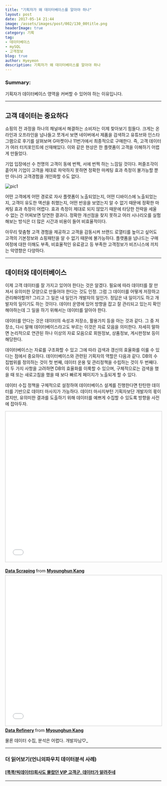 ```yaml
---
title: "기획자가 왜 데이터베이스를 알아야 하나"
layout: post
date: 2017-05-14 21:44
image: /assets/images/post/002/130_00title.png
headerImage: true
category: 기획
tag:
- 데이터베이스
- mySQL
- 고객정보
blog: true
author: Hyeyeon
description: 기획자가 왜 데이터베이스를 알아야 하나
---
```


### Summary:

기획자가 데이터베이스 영역을 커버할 수 있어야 하는 이유입니다.

---


## 고객 데이터는 중요하다

쇼핑의 전 과정을 하나의 채널에서 해결하는 소비자는 이제 찾아보기 힘들다. 크게는 온라인과 오프라인을 넘나들고 쪼개서 보면 네이버에서 제품을 검색하고 유튜브와 인스타그램으로 후기를 살펴보며 G마켓이나 11번가에서 최종적으로 구매한다. 즉, 고객 데이터가 여러 터치포인트에 산재해있다. 이와 같은 현상은 한 플랫폼이 고객을 이해하기 어렵게 만들었다.

기업 입장에선 수 천명의 고객이 동에 번쩍, 서에 번쩍 하는 느낌일 것이다. 퍼즐조각이 흩어져 기업이 고객을 제대로 파악하지 못하면 정확한 마케팅 효과 측정이 불가능할 뿐만 아니라 고객경험을 개인화할 수도 없다.

![pic1](https://cdn-images-1.medium.com/max/1600/1*HZjd1Y-4PM2BwI8oj1Jt3A.png)

어떤 고객에게 어떤 경로로 자사 플랫폼이 노출되었는지, 어떤 디바이스에 노출되었는지, 고객이 유도한 액션을 취했는지, 어떤 반응을 보였는지 알 수 없기 때문에 정확한 마케팅 효과 측정이 어렵다. 효과 측정이 제대로 되지 않았기 때문에 타당한 전략을 세울 수 없는 건 어찌보면 당연한 결과다. 정확한 개선점을 찾지 못하고 여러 시나리오를 실험해보는 방식은 더 많은 시간과 비용이 들어 비효율적이다.

아무리 맞춤형 고객 경험을 제공하고 고객을 감동시켜 브랜드 로열티를 높이고 싶어도 고객의 기본정보와 쇼핑패턴을 알 수 없기 때문에 불가능하다. 플랫폼을 넘나드는 구매 여정에 대한 이해도 부족, 비효율적인 유료광고 등 부족한 고객정보가 비즈니스에 끼치는 악영향은 다양하다.

---

## 데이터와 데이터베이스

이제 고객 데이터를 잘 가지고 있어야 한다는 것은 알겠다. 필요에 따라 데이터를 잘 만져서 유의미한 모양으로 만들어야 한다는 것도 인정. 그럼 그 데이터를 어떻게 저장하고 관리해야할까? 그리고 그 일은 내 일인가 개발자의 일인가. 정답은 내 일이기도 하고 개발자의 일이기도 하는 것이다. 데이터 운영에 있어 방향을 잡고 잘 관리되고 있는지 확인해야하는데 그 일을 하기 위해서는 데이터를 알아야 한다.

데이터를 안다는 것은 데이터의 속성과 저장소, 활용가치 등을 아는 것과 같다. 그 중 저장소, 다시 말해 데이터베이스라고도 부르는 이것은 자료 모음을 의미한다. 자세히 말하면 논리적으로 연관된 하나 이상의 자료 모음으로 회원정보, 상품정보, 게시판정보 등이 해당한다.

데이터베이스는 자료를 구조화할 수 있고 그에 따라 검색과 갱신의 효율화를 이룰 수 있다는 점에서 중요하다. 데이터베이스와 관련된 기획자의 역할은 다음과 같다. DB의 수집범위를 정의하는 것이 첫 번째, 데이터 운용 및 관리정책을 수립하는 것이 두 번째다. 이 두 가지 사항을 고려하면 DB의 효율화를 이룩할 수 있으며, 구체적으로는 검색을 했을 때 또는 새로고침을 했을 때 보다 빠르게 페이지가 노출되게 할 수 있다.

데이터 수집 정책을 구체적으로 설정하여 데이터베이스 설계를 진행한다면 탄탄한 데이터를 기반으로 데이터 마사지가 가능하다. 데이터 마사지부턴 기획자보단 개발자의 몫이겠지만, 유의미한 결과를 도출하기 위해 데이터를 예쁘게 수집할 수 있도록 방향을 사전에 잡아두자.

<p align="middle">
<iframe src="//www.slideshare.net/slideshow/embed_code/key/xZ9HhMXtcLY7g3" width="595" height="485" frameborder="0" marginwidth="0" marginheight="0" scrolling="no" style="border:1px solid #CCC; border-width:1px; margin-bottom:5px; max-width: 100%;" allowfullscreen> </iframe> <div style="margin-bottom:5px"> <strong> <a href="//www.slideshare.net/mhkang/data-scraping-75058079" title="Data Scraping" target="_blank">Data Scraping</a> </strong> from <strong><a target="_blank" href="https://www.slideshare.net/mhkang">Myounghun Kang</a></strong> </div>

<iframe src="//www.slideshare.net/slideshow/embed_code/key/3gZ60k0Glm3ZCd" width="595" height="485" frameborder="0" marginwidth="0" marginheight="0" scrolling="no" style="border:1px solid #CCC; border-width:1px; margin-bottom:5px; max-width: 100%;" allowfullscreen> </iframe> <div style="margin-bottom:5px"> <strong> <a href="//www.slideshare.net/mhkang/data-refinery" title="Data Refinery" target="_blank">Data Refinery</a> </strong> from <strong><a target="_blank" href="https://www.slideshare.net/mhkang">Myounghun Kang</a></strong> </div>
</p>
<figcaption class="caption">물론 데이터 수집, 분석은 어렵다. 개발자님♡_</figcaption>

---

### 더 읽어보기(언니의파우치 데이터분석 사례)

#### [[똑똑!빅데이터]회사도 몰랐던 VIP 고객군, 데이터가 알려주네](http://www.edaily.co.kr/news/NewsRead.edy?SCD=JE41&newsid=01521926615928592&DCD=A00504)



---
